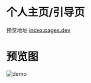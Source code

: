 # 个人主页/引导页

预览地址 [index.pages.dev](https://index.pages.dev/) 

# 预览图

![demo](https://user-images.githubusercontent.com/31686695/91958610-269e0e00-ed3a-11ea-96fe-3f784cf4aca6.png)
